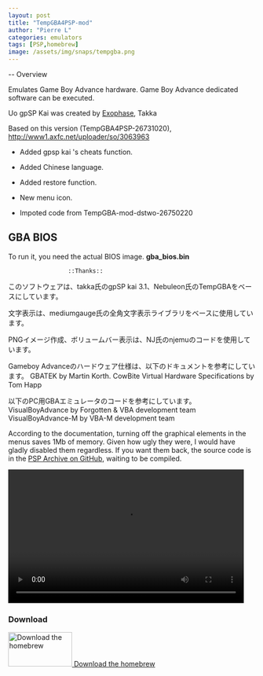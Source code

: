 ```yaml
---
layout: post
title: "TempGBA4PSP-mod"
author: "Pierre L"
categories: emulators
tags: [PSP,homebrew]
image: /assets/img/snaps/tempgba.png
---
```


-- Overview

Emulates Game Boy Advance hardware.
Game Boy Advance dedicated software can be executed.

Uo gpSP Kai was created by [Exophase](https://github.com/phoe-nix/), Takka

Based on this version (TempGBA4PSP-26731020), http://www1.axfc.net/uploader/so/3063963

- Added gpsp kai 's cheats function.

- Added Chinese language.

- Added restore function.

- New menu icon.

- Impoted code from TempGBA-mod-dstwo-26750220

## GBA BIOS


To run it, you need the actual BIOS image. <b>gba_bios.bin</b>

                     ::Thanks::

このソフトウェアは、takka氏のgpSP kai 3.1、Nebuleon氏のTempGBAをベースにしています。

文字表示は、mediumgauge氏の全角文字表示ライブラリをベースに使用しています。

PNGイメージ作成、ボリュームバー表示は、NJ氏のnjemuのコードを使用しています。


Gameboy Advanceのハードウェア仕様は、以下のドキュメントを参考にしています。
 GBATEK by Martin Korth.
 CowBite Virtual Hardware Specifications by Tom Happ

以下のPC用GBAエミュレータのコードを参考にしています。
 VisualBoyAdvance   by Forgotten & VBA development team
 VisualBoyAdvance-M by VBA-M development team

According to the documentation, turning off the graphical elements in the menus saves 1Mb of memory. Given how ugly they were, I would have gladly disabled them regardless. If you want them back, the source code is in the [PSP Archive on GitHub](https://github.com/PSP-Archive/PSP-MAME4ALL), waiting to be compiled.

<video class="center" width="480" height="272" controls>
	<source type="video/mp4" src="https://github.com/PSP-Archive/PSP-Archive.github.io/raw/gh-pages/assets/video/2021-05-02-PSP-Mame4All.mp4">
</video>

### Download

<p class="download-btn">
    <a href="https://archive.org/compress/gp-sp-kai-v-3.4-test-4-b-230fat.-7z/formats=7Z&file=/gp-sp-kai-v-3.4-test-4-b-230fat.-7z.zip">
	<img border="0" alt="Download the homebrew" src="/assets/img/icon0/tempgba.png" width="130" height="70">
	Download the homebrew
	</a>
</p>